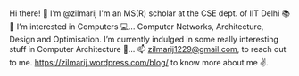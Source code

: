   Hi there! 👋 
I’m @zilmarij 
I'm an MS(R) scholar at the CSE dept. of IIT Delhi 📚
👀 I’m interested in Computers 💻... Computer Networks, Architecture, Design and Optimisation.
I’m currently indulged in some really interesting stuff in Computer Architecture 🎲...
📫 zilmarij1229@gmail.com, to reach out to me.
https://zilmarij.wordpress.com/blog/  to know more about me ✌️.

<!---
zilmarij/zilmarij is a ✨ special ✨ repository because its `README.md` (this file) appears on your GitHub profile.
You can click the Preview link to take a look at your changes.
--->

